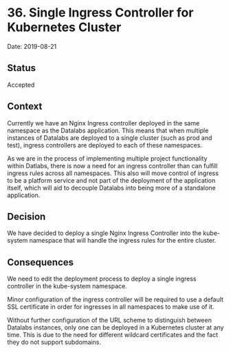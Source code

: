 # 36. Single Ingress Controller for Kubernetes Cluster

Date: 2019-08-21

## Status

Accepted

## Context

Currently we have an Nginx Ingress controller deployed in the same namespace
as the Datalabs application. This means that when multiple instances of
Datalabs are deployed to a single cluster (such as prod and test), ingress
controllers are deployed to each of these namespaces.

As we are in the process of implementing multiple project functionality within
Datlabs, there is now a need for an ingress controller than can fulfill ingress
rules across all namespaces. This also will move control of ingress to be a
platform service and not part of the deployment of the application itself,
which will aid to decouple Datalabs into being more of a standalone
application.

## Decision

We have decided to deploy a single Nginx Ingress Controller into the
kube-system namespace that will handle the ingress rules for the entire
cluster.

## Consequences

We need to edit the deployment process to deploy a single ingress controller in
the kube-system namespace.

Minor configuration of the ingress controller will be required to use a default
SSL certificate in order for ingresses in all namespaces to make use of it.

Without further configuration of the URL scheme to distinguish between Datalabs
instances, only one can be deployed in a Kubernetes cluster at any time. This
is due to the need for different wildcard certificates and the fact they do not
support subdomains.

